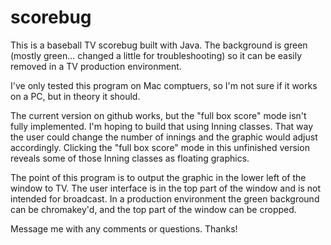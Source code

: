# scorebug
This is a baseball TV scorebug built with Java. The background is green (mostly green... changed a little for troubleshooting)
so it can be easily removed in a TV production environment. 

I've only tested this program on Mac comptuers, so I'm not sure if it works on a PC, but in theory it should.

The current version on github works, but the "full box score" mode isn't fully implemented. I'm hoping to build that using Inning classes. That way the user could change the number of innings and the graphic would adjust accordingly. Clicking the 
"full box score" mode in this unfinished version reveals some of those Inning classes as floating graphics. 

The point of this program is to output the graphic in the lower left of the window to TV. The user interface is in the top
part of the window and is not intended for broadcast. In a production environment the green background can be chromakey'd,
and the top part of the window can be cropped.

Message me with any comments or questions. 
Thanks!

